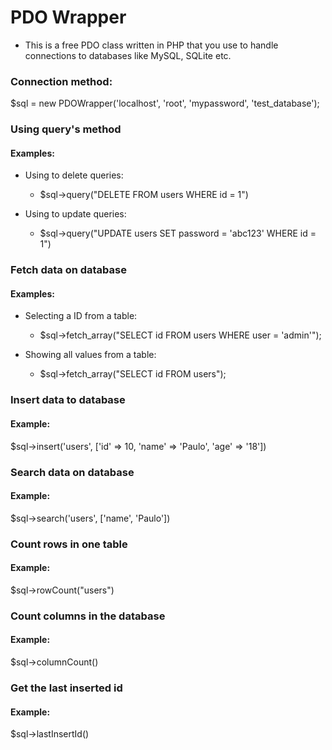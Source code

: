 # PDO Wrapper
* This is a free PDO class written in PHP that you use to handle connections to databases like MySQL, SQLite etc.

### Connection method:
$sql = new PDOWrapper('localhost', 'root', 'mypassword', 'test_database');

### Using query's method
#### Examples:
* Using to delete queries:
    * $sql->query("DELETE FROM users WHERE id = 1")
    
* Using to update queries:
    * $sql->query("UPDATE users SET password = 'abc123' WHERE id = 1")

### Fetch data on database
#### Examples:
* Selecting a ID from a table:
    * $sql->fetch_array("SELECT id FROM users WHERE user = 'admin'");
    
* Showing all values from a table:
    * $sql->fetch_array("SELECT id FROM users");

### Insert data to database
#### Example:
$sql->insert('users', ['id' => 10, 'name' => 'Paulo', 'age' => '18'])

### Search data on database
#### Example:
$sql->search('users', ['name', 'Paulo'])

### Count rows in one table
#### Example:
$sql->rowCount("users")

### Count columns in the database
#### Example:
$sql->columnCount()

### Get the last inserted id
#### Example:
$sql->lastInsertId()
